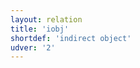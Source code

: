```yaml
---
layout: relation
title: 'iobj'
shortdef: 'indirect object'
udver: '2'
---
```

<!-- Interlanguage links updated Čt lis 12 09:43:28 CET 2020 -->
